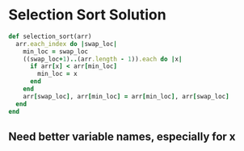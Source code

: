 # Selection Sort Solution

```ruby
def selection_sort(arr)
  arr.each_index do |swap_loc|
    min_loc = swap_loc
    ((swap_loc+1)..(arr.length - 1)).each do |x|
      if arr[x] < arr[min_loc]
        min_loc = x
      end
    end
    arr[swap_loc], arr[min_loc] = arr[min_loc], arr[swap_loc]
  end
end
```

## Need better variable names, especially for x
